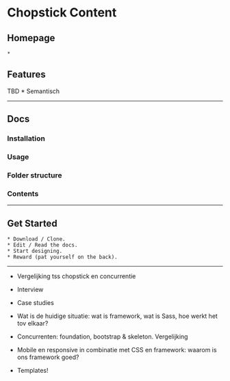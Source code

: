 # Chopstick Content

## Homepage
    * 

## Features
TBD
    * Semantisch

---

## Docs

### Installation

### Usage

### Folder structure

### Contents

---

## Get Started
    * Download / Clone.
    * Edit / Read the docs.
    * Start designing.
    * Reward (pat yourself on the back).

---

* Vergelijking tss chopstick en concurrentie
* Interview
* Case studies

* Wat is de huidige situatie: wat is framework, wat is Sass, hoe werkt het tov elkaar?
* Concurrenten: foundation, bootstrap & skeleton. Vergelijking
* Mobile en responsive in combinatie met CSS en framework: waarom is ons framework goed?
* Templates!
